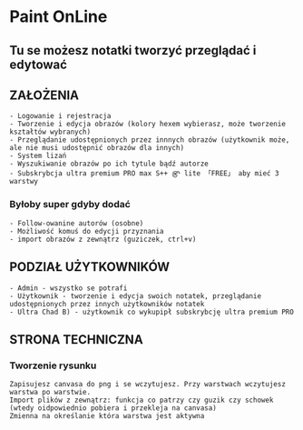# Paint OnLine

## Tu se możesz notatki tworzyć przeglądać i edytować

## ZAŁOŻENIA
    - Logowanie i rejestracja
    - Tworzenie i edycja obrazów (kolory hexem wybierasz, może tworzenie kształtów wybranych)
    - Przeglądanie udostępnionych przez innnych obrazów (użytkownik może, ale nie musi udostępnić obrazów dla innych)
    - System lizań
    - Wyszukiwanie obrazów po ich tytule bądź autorze
    - Subskrybcja ultra premium PRO max S++ ௹ lite 「FREE」 aby mieć 3 warstwy  
    
### Byłoby super gdyby dodać
    - Follow-owanine autorów (osobne)
    - Możliwość komuś do edycji przyznania
    - import obrazów z zewnątrz (guziczek, ctrl+v)
    
## PODZIAŁ UŻYTKOWNIKÓW
    - Admin - wszystko se potrafi
    - Użytkownik - tworzenie i edycja swoich notatek, przeglądanie udostępnionych przez innych użytkowników notatek
    - Ultra Chad B) - użytkownik co wykupipł subskrybcję ultra premium PRO
    
## STRONA TECHNICZNA
    
### Tworzenie rysunku
    
    Zapisujesz canvasa do png i se wczytujesz. Przy warstwach wczytujesz warstwa po warstwie.
    Import plików z zewnątrz: funkcja co patrzy czy guzik czy schowek (wtedy oidpowiednio pobiera i przekleja na canvasa)
    Zmienna na określanie która warstwa jest aktywna
